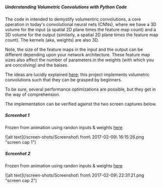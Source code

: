##### Understanding Volumetric Convolutions with Python Code

The code in intended to demystify volumentric convolutions, 
a core operation in today's convolutional neural nets (CNNs), 
where we have a 3D volume for the input (a spatial 2D plane times the feature map count) and 
a 3D volume for the output (similarly, a spatial 2D plane times the feature map count). The kernels (aka, weights) are also 3D.

Note, the size of the feature maps in the input and the output can be different 
depending upon your network architecture. 
These feature map sizes also affect the number of parameters 
in the weights (with which you are concolving) and the baises. 

The ideas are lucidly explained [here](http://cs231n.github.io/convolutional-networks/#conv); 
this project implements volumetric convolutions such that they can be grasped by beginners.

To be sure, several performance optimizations are possible, but they get in the way of comprehension.

The implementation can be verified against the two screen captures below.

##### Screenhot 1

Frozen from animation using randon inputs & weights [here](http://cs231n.github.io/convolutional-networks/#conv)

![alt text](/screen-shots/Screenshot\ from\ 2017-02-09\ 16\:15\:26.png "screen cap 1")

##### Screenhot 2

Frozen from animation using randon inputs & weights [here](http://cs231n.github.io/convolutional-networks/#conv)

![alt text](/screen-shots/Screenshot\ from\ 2017-02-09\ 22\:31\:21.png "screen cap 2")



